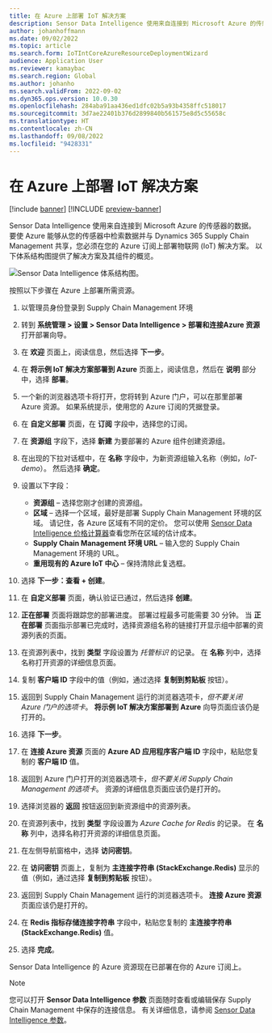 ```yaml
---
title: 在 Azure 上部署 IoT 解决方案
description: Sensor Data Intelligence 使用来自连接到 Microsoft Azure 的传感器的数据。 本文介绍如何在 Azure 订阅上部署物联网 (IoT) 解决方案。
author: johanhoffmann
ms.date: 09/02/2022
ms.topic: article
ms.search.form: IoTIntCoreAzureResourceDeploymentWizard
audience: Application User
ms.reviewer: kamaybac
ms.search.region: Global
ms.author: johanho
ms.search.validFrom: 2022-09-02
ms.dyn365.ops.version: 10.0.30
ms.openlocfilehash: 284aba91aa436ed1dfc02b5a93b4358ffc518017
ms.sourcegitcommit: 3d7ae22401b376d2899840b561575e8d5c55658c
ms.translationtype: HT
ms.contentlocale: zh-CN
ms.lasthandoff: 09/08/2022
ms.locfileid: "9428331"
---
```

# <a name="deploy-an-iot-solution-on-azure"></a>在 Azure 上部署 IoT 解决方案

[!include [banner](../includes/banner.md)]
[!INCLUDE [preview-banner](../includes/preview-banner.md)]

Sensor Data Intelligence 使用来自连接到 Microsoft Azure 的传感器的数据。 要使 Azure 能够从您的传感器中检索数据并与 Dynamics 365 Supply Chain Management 共享，您必须在您的 Azure 订阅上部署物联网 (IoT) 解决方案。 以下体系结构图提供了解决方案及其组件的概览。

![Sensor Data Intelligence 体系结构图。](media/sdi-architecture.png "Sensor Data Intelligence 体系结构图")

按照以下步骤在 Azure 上部署所需资源。

1. 以管理员身份登录到 Supply Chain Management 环境
1. 转到 **系统管理 \> 设置 \> Sensor Data Intelligence \> 部署和连接Azure 资源** 打开部署向导。
1. 在 **欢迎** 页面上，阅读信息，然后选择 **下一步**。
1. 在 **将示例 IoT 解决方案部署到 Azure** 页面上，阅读信息，然后在 **说明** 部分中，选择 **部署**。
1. 一个新的浏览器选项卡将打开，您将转到 Azure 门户，可以在那里部署 Azure 资源。 如果系统提示，使用您的 Azure 订阅的凭据登录。
1. 在 **自定义部署** 页面，在 **订阅** 字段中，选择您的订阅。
1. 在 **资源组** 字段下，选择 **新建** 为要部署的 Azure 组件创建资源组。
1. 在出现的下拉对话框中，在 **名称** 字段中，为新资源组输入名称（例如，*IoT-demo*）。 然后选择 **确定**。
1. 设置以下字段：

    - **资源组** – 选择您刚才创建的资源组。
    - **区域** – 选择一个区域，最好是部署 Supply Chain Management 环境的区域。 请记住，各 Azure 区域有不同的定价。 您可以使用 [Sensor Data Intelligence 价格计算器](https://azure.com/e/c36c4947ebff4215b2e62590c2a24c68)查看您所在区域的估计成本。
    - **Supply Chain Management 环境 URL** – 输入您的 Supply Chain Management 环境的 URL。
    - **重用现有的 Azure IoT 中心** – 保持清除此复选框。

1. 选择 **下一步：查看 + 创建**。
1. 在 **自定义部署** 页面，确认验证已通过，然后选择 **创建**。
1. **正在部署** 页面将跟踪您的部署进度。 部署过程最多可能需要 30 分钟。 当 **正在部署** 页面指示部署已完成时，选择资源组名称的链接打开显示组中部署的资源列表的页面。
1. 在资源列表中，找到 **类型** 字段设置为 *托管标识* 的记录。 在 **名称** 列中，选择名称打开资源的详细信息页面。
1. 复制 **客户端 ID** 字段中的值（例如，通过选择 **复制到剪贴板** 按钮）。
1. 返回到 Supply Chain Management 运行的浏览器选项卡，*但不要关闭 Azure 门户的选项卡*。 **将示例 IoT 解决方案部署到 Azure** 向导页面应该仍是打开的。 
1. 选择 **下一步**。
1. 在 **连接 Azure 资源** 页面的 **Azure AD 应用程序客户端 ID** 字段中，粘贴您复制的 **客户端 ID** 值。
1. 返回到 Azure 门户打开的浏览器选项卡，*但不要关闭 Supply Chain Management 的选项卡*。 资源的详细信息页面应该仍是打开的。
1. 选择浏览器的 **返回** 按钮返回到新资源组中的资源列表。
1. 在资源列表中，找到 **类型** 字段设置为 *Azure Cache for Redis* 的记录。 在 **名称** 列中，选择名称打开资源的详细信息页面。
1. 在左侧导航窗格中，选择 **访问密钥**。
1. 在 **访问密钥** 页面上，复制为 **主连接字符串 (StackExchange.Redis)** 显示的值（例如，通过选择 **复制到剪贴板** 按钮）。
1. 返回到 Supply Chain Management 运行的浏览器选项卡。 **连接 Azure 资源** 页面应该仍是打开的。
1. 在 **Redis 指标存储连接字符串** 字段中，粘贴您复制的 **主连接字符串 (StackExchange.Redis)** 值。
1. 选择 **完成**。

Sensor Data Intelligence 的 Azure 资源现在已部署在你的 Azure 订阅上。

> [!NOTE]
> 您可以打开 **Sensor Data Intelligence 参数** 页面随时查看或编辑保存 Supply Chain Management 中保存的连接信息。 有关详细信息，请参阅 [Sensor Data Intelligence 参数](sdi-parameters.md)。
